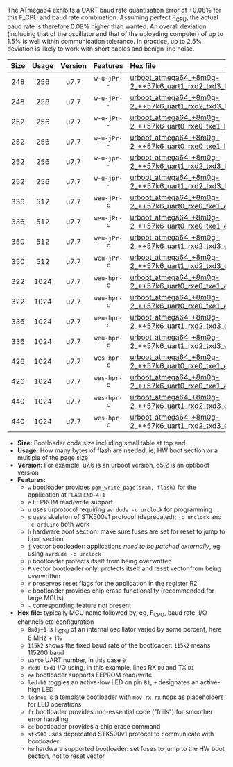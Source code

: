The ATmega64 exhibits a UART baud rate quantisation error of +0.08% for this F_CPU and baud rate combination. Assuming perfect F<sub>CPU</sub>, the actual baud rate is therefore 0.08% higher than wanted. An overall deviation (including that of the oscillator and that of the uploading computer) of up to 1.5% is well within communication tolerance. In practice, up to 2.5% deviation is likely to work with short cables and benign line noise.

|Size|Usage|Version|Features|Hex file|
|:-:|:-:|:-:|:-:|:--|
|248|256|u7.7|`w-u-jPr--`|[urboot_atmega64_+8m0g-2_++57k6_uart1_rxd2_txd3_led+b5.hex](https://raw.githubusercontent.com/stefanrueger/urboot.hex/main/mcus/atmega64/internal_oscillator/fcpu_+8m0g-2/br_++57k6/urboot_atmega64_+8m0g-2_++57k6_uart1_rxd2_txd3_led+b5.hex)|
|248|256|u7.7|`w-u-jPr--`|[urboot_atmega64_+8m0g-2_++57k6_uart1_rxd2_txd3_lednop.hex](https://raw.githubusercontent.com/stefanrueger/urboot.hex/main/mcus/atmega64/internal_oscillator/fcpu_+8m0g-2/br_++57k6/urboot_atmega64_+8m0g-2_++57k6_uart1_rxd2_txd3_lednop.hex)|
|252|256|u7.7|`w-u-jPr--`|[urboot_atmega64_+8m0g-2_++57k6_uart0_rxe0_txe1_led+b5_fr.hex](https://raw.githubusercontent.com/stefanrueger/urboot.hex/main/mcus/atmega64/internal_oscillator/fcpu_+8m0g-2/br_++57k6/urboot_atmega64_+8m0g-2_++57k6_uart0_rxe0_txe1_led+b5_fr.hex)|
|252|256|u7.7|`w-u-jPr--`|[urboot_atmega64_+8m0g-2_++57k6_uart0_rxe0_txe1_lednop_fr.hex](https://raw.githubusercontent.com/stefanrueger/urboot.hex/main/mcus/atmega64/internal_oscillator/fcpu_+8m0g-2/br_++57k6/urboot_atmega64_+8m0g-2_++57k6_uart0_rxe0_txe1_lednop_fr.hex)|
|252|256|u7.7|`w-u-jpr--`|[urboot_atmega64_+8m0g-2_++57k6_uart1_rxd2_txd3_led+b5_fr.hex](https://raw.githubusercontent.com/stefanrueger/urboot.hex/main/mcus/atmega64/internal_oscillator/fcpu_+8m0g-2/br_++57k6/urboot_atmega64_+8m0g-2_++57k6_uart1_rxd2_txd3_led+b5_fr.hex)|
|252|256|u7.7|`w-u-jpr--`|[urboot_atmega64_+8m0g-2_++57k6_uart1_rxd2_txd3_lednop_fr.hex](https://raw.githubusercontent.com/stefanrueger/urboot.hex/main/mcus/atmega64/internal_oscillator/fcpu_+8m0g-2/br_++57k6/urboot_atmega64_+8m0g-2_++57k6_uart1_rxd2_txd3_lednop_fr.hex)|
|336|512|u7.7|`weu-jPr-c`|[urboot_atmega64_+8m0g-2_++57k6_uart0_rxe0_txe1_ee_led+b5_fr_ce.hex](https://raw.githubusercontent.com/stefanrueger/urboot.hex/main/mcus/atmega64/internal_oscillator/fcpu_+8m0g-2/br_++57k6/urboot_atmega64_+8m0g-2_++57k6_uart0_rxe0_txe1_ee_led+b5_fr_ce.hex)|
|336|512|u7.7|`weu-jPr-c`|[urboot_atmega64_+8m0g-2_++57k6_uart0_rxe0_txe1_ee_lednop_fr_ce.hex](https://raw.githubusercontent.com/stefanrueger/urboot.hex/main/mcus/atmega64/internal_oscillator/fcpu_+8m0g-2/br_++57k6/urboot_atmega64_+8m0g-2_++57k6_uart0_rxe0_txe1_ee_lednop_fr_ce.hex)|
|350|512|u7.7|`weu-jPr-c`|[urboot_atmega64_+8m0g-2_++57k6_uart1_rxd2_txd3_ee_led+b5_fr_ce.hex](https://raw.githubusercontent.com/stefanrueger/urboot.hex/main/mcus/atmega64/internal_oscillator/fcpu_+8m0g-2/br_++57k6/urboot_atmega64_+8m0g-2_++57k6_uart1_rxd2_txd3_ee_led+b5_fr_ce.hex)|
|350|512|u7.7|`weu-jPr-c`|[urboot_atmega64_+8m0g-2_++57k6_uart1_rxd2_txd3_ee_lednop_fr_ce.hex](https://raw.githubusercontent.com/stefanrueger/urboot.hex/main/mcus/atmega64/internal_oscillator/fcpu_+8m0g-2/br_++57k6/urboot_atmega64_+8m0g-2_++57k6_uart1_rxd2_txd3_ee_lednop_fr_ce.hex)|
|322|1024|u7.7|`weu-hpr-c`|[urboot_atmega64_+8m0g-2_++57k6_uart0_rxe0_txe1_ee_led+b5_fr_ce_hw.hex](https://raw.githubusercontent.com/stefanrueger/urboot.hex/main/mcus/atmega64/internal_oscillator/fcpu_+8m0g-2/br_++57k6/urboot_atmega64_+8m0g-2_++57k6_uart0_rxe0_txe1_ee_led+b5_fr_ce_hw.hex)|
|322|1024|u7.7|`weu-hpr-c`|[urboot_atmega64_+8m0g-2_++57k6_uart0_rxe0_txe1_ee_lednop_fr_ce_hw.hex](https://raw.githubusercontent.com/stefanrueger/urboot.hex/main/mcus/atmega64/internal_oscillator/fcpu_+8m0g-2/br_++57k6/urboot_atmega64_+8m0g-2_++57k6_uart0_rxe0_txe1_ee_lednop_fr_ce_hw.hex)|
|336|1024|u7.7|`weu-hpr-c`|[urboot_atmega64_+8m0g-2_++57k6_uart1_rxd2_txd3_ee_led+b5_fr_ce_hw.hex](https://raw.githubusercontent.com/stefanrueger/urboot.hex/main/mcus/atmega64/internal_oscillator/fcpu_+8m0g-2/br_++57k6/urboot_atmega64_+8m0g-2_++57k6_uart1_rxd2_txd3_ee_led+b5_fr_ce_hw.hex)|
|336|1024|u7.7|`weu-hpr-c`|[urboot_atmega64_+8m0g-2_++57k6_uart1_rxd2_txd3_ee_lednop_fr_ce_hw.hex](https://raw.githubusercontent.com/stefanrueger/urboot.hex/main/mcus/atmega64/internal_oscillator/fcpu_+8m0g-2/br_++57k6/urboot_atmega64_+8m0g-2_++57k6_uart1_rxd2_txd3_ee_lednop_fr_ce_hw.hex)|
|426|1024|u7.7|`wes-hpr-c`|[urboot_atmega64_+8m0g-2_++57k6_uart0_rxe0_txe1_ee_led+b5_fr_ce_stk500_hw.hex](https://raw.githubusercontent.com/stefanrueger/urboot.hex/main/mcus/atmega64/internal_oscillator/fcpu_+8m0g-2/br_++57k6/urboot_atmega64_+8m0g-2_++57k6_uart0_rxe0_txe1_ee_led+b5_fr_ce_stk500_hw.hex)|
|426|1024|u7.7|`wes-hpr-c`|[urboot_atmega64_+8m0g-2_++57k6_uart0_rxe0_txe1_ee_lednop_fr_ce_stk500_hw.hex](https://raw.githubusercontent.com/stefanrueger/urboot.hex/main/mcus/atmega64/internal_oscillator/fcpu_+8m0g-2/br_++57k6/urboot_atmega64_+8m0g-2_++57k6_uart0_rxe0_txe1_ee_lednop_fr_ce_stk500_hw.hex)|
|440|1024|u7.7|`wes-hpr-c`|[urboot_atmega64_+8m0g-2_++57k6_uart1_rxd2_txd3_ee_led+b5_fr_ce_stk500_hw.hex](https://raw.githubusercontent.com/stefanrueger/urboot.hex/main/mcus/atmega64/internal_oscillator/fcpu_+8m0g-2/br_++57k6/urboot_atmega64_+8m0g-2_++57k6_uart1_rxd2_txd3_ee_led+b5_fr_ce_stk500_hw.hex)|
|440|1024|u7.7|`wes-hpr-c`|[urboot_atmega64_+8m0g-2_++57k6_uart1_rxd2_txd3_ee_lednop_fr_ce_stk500_hw.hex](https://raw.githubusercontent.com/stefanrueger/urboot.hex/main/mcus/atmega64/internal_oscillator/fcpu_+8m0g-2/br_++57k6/urboot_atmega64_+8m0g-2_++57k6_uart1_rxd2_txd3_ee_lednop_fr_ce_stk500_hw.hex)|

- **Size:** Bootloader code size including small table at top end
- **Usage:** How many bytes of flash are needed, ie, HW boot section or a multiple of the page size
- **Version:** For example, u7.6 is an urboot version, o5.2 is an optiboot version
- **Features:**
  + `w` bootloader provides `pgm_write_page(sram, flash)` for the application at `FLASHEND-4+1`
  + `e` EEPROM read/write support
  + `u` uses urprotocol requiring `avrdude -c urclock` for programming
  + `s` uses skeleton of STK500v1 protocol (deprecated); `-c urclock` and `-c arduino` both work
  + `h` hardware boot section: make sure fuses are set for reset to jump to boot section
  + `j` vector bootloader: applications *need to be patched externally*, eg, using `avrdude -c urclock`
  + `p` bootloader protects itself from being overwritten
  + `P` vector bootloader only: protects itself and reset vector from being overwritten
  + `r` preserves reset flags for the application in the register R2
  + `c` bootloader provides chip erase functionality (recommended for large MCUs)
  + `-` corresponding feature not present
- **Hex file:** typically MCU name followed by, eg, F<sub>CPU</sub>, baud rate, I/O channels etc configuration
  + `8m0j+1` is F<sub>CPU</sub> of an internal oscillator varied by some percent, here 8 MHz + 1%
  + `115k2` shows the fixed baud rate of the bootloader: `115k2` means 115200 baud
  + `uart0` UART number, in this case `0`
  + `rxd0 txd1` I/O using, in this example, lines RX `D0` and TX `D1`
  + `ee` bootloader supports EEPROM read/write
  + `led-b1` toggles an active-low LED on pin `B1`, `+` designates an active-high LED
  + `lednop` is a template bootloader with `mov rx,rx` nops as placeholders for LED operations
  + `fr` bootloader provides non-essential code ("frills") for smoother error handling
  + `ce` bootloader provides a chip erase command
  + `stk500` uses deprecated STK500v1 protocol to communicate with bootloader
  + `hw` hardware supported bootloader: set fuses to jump to the HW boot section, not to reset vector
